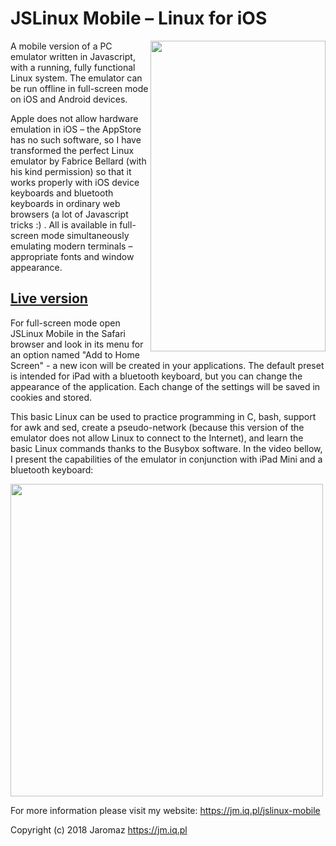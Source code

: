 # JSLinux Mobile – Linux for iOS

<a href="https://jm.iq.pl/jslinux-mobile"><img align="right" width="280" height="497" src="https://jm.iq.pl/jslinux-mobile/js_linux_mobile_for_iOS.gif"></a>A mobile version of a PC emulator written in Javascript, with a running, fully functional Linux system. The emulator can be run offline in full-screen mode on iOS and Android devices.

Apple does not allow hardware emulation in iOS – the AppStore has no such software, so I have transformed the perfect Linux emulator by Fabrice Bellard (with his kind permission) so that it works properly with iOS device keyboards and bluetooth keyboards in ordinary web browsers (a lot of Javascript tricks :) . All is available in full-screen mode simultaneously emulating modern terminals – appropriate fonts and window appearance.

[Live version](https://jm.iq.pl/jslinux-mobile)
-----------------------------------------------------------------------

For full-screen mode open JSLinux Mobile in the Safari browser and look in its menu for an option named "Add to Home Screen" - a new icon will be created in your applications. The default preset is intended for iPad with a bluetooth keyboard, but you can change the appearance of the application. Each change of the settings will be saved in cookies and stored.

This basic Linux can be used to practice programming in C, bash, support for awk and sed, create a pseudo-network (because this version of the emulator does not allow Linux to connect to the Internet), and learn the basic Linux commands thanks to the Busybox software. In the video bellow, I present the capabilities of the emulator in conjunction with iPad Mini and a bluetooth keyboard: 

<a href="https://www.youtube.com/watch?v=LWnDismrV3Q"><img src="https://jm.iq.pl/graf/jslinuxplay.jpg" width="500"></a>

For more information please visit my website: https://jm.iq.pl/jslinux-mobile

Copyright (c) 2018 Jaromaz https://jm.iq.pl
